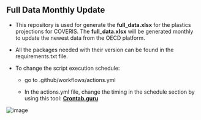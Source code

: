 ## Full Data Monthly Update
- This repository is used for generate the **full_data.xlsx** for the plastics projections for COVERIS. The **full_data.xlsx** will be generated monthly to update the newest data from the OECD platform.

- All the packages needed with their version can be found in the requirements.txt file.

- To change the script execution schedule:
  
  -  go to .github/workflows/actions.yml

  - In the actions.yml file, change the timing in the schedule section by using this tool: [**Crontab.guru**](https://crontab.guru/#*_*_*_*)

![image](https://github.com/user-attachments/assets/fb67aee3-f906-43a9-81d1-a4031e8e459b)
